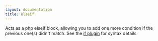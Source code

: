 ```yaml
---
layout: documentation
title: elseif
---
```


Acts as a php elseif block, allowing you to add one more condition if the previous one(s) didn't match. See the [if plugin](/documentation/1.2.x/blocks/if.html) for syntax details.